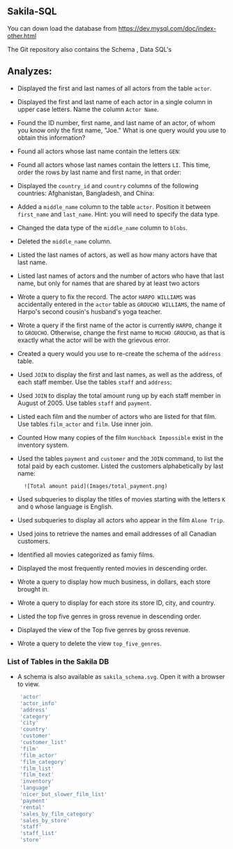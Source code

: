## Sakila-SQL

You can down load the database from https://dev.mysql.com/doc/index-other.html

The Git repository also contains the Schema , Data SQL's

## Analyzes:

* Displayed the first and last names of all actors from the table `actor`. 

* Displayed the first and last name of each actor in a single column in upper case letters. Name the column `Actor Name`. 

* Found the ID number, first name, and last name of an actor, of whom you know only the first name, "Joe." What is one query would you use to obtain this information?
  	
*  Found all actors whose last name contain the letters `GEN`:
  	
* Found all actors whose last names contain the letters `LI`. This time, order the rows by last name and first name, in that order:

*  Displayed the `country_id` and `country` columns of the following countries: Afghanistan, Bangladesh, and China:

* Added a `middle_name` column to the table `actor`. Position it between `first_name` and `last_name`. Hint: you will need to specify the data type.
  	
* Changed the data type of the `middle_name` column to `blobs`.

* Deleted the `middle_name` column.

* Listed the last names of actors, as well as how many actors have that last name.
  	
* Listed last names of actors and the number of actors who have that last name, but only for names that are shared by at least two actors
  	
* Wrote a query to fix the record. The actor `HARPO WILLIAMS` was accidentally entered in the `actor` table as `GROUCHO WILLIAMS`, the name of Harpo's second cousin's husband's yoga teacher. 
  	
* Wrote a query if the first name of the actor is currently `HARPO`, change it to `GROUCHO`. Otherwise, change the first name to `MUCHO GROUCHO`, as that is exactly what the actor will be with the grievous error.

* Created a query would you use to re-create the schema of the `address` table. 

* Used `JOIN` to display the first and last names, as well as the address, of each staff member. Use the tables `staff` and `address`:

* Used `JOIN` to display the total amount rung up by each staff member in August of 2005. Use tables `staff` and `payment`. 
  	
* Listed each film and the number of actors who are listed for that film. Use tables `film_actor` and `film`. Use inner join.
  	
* Counted How many copies of the film `Hunchback Impossible` exist in the inventory system.

* Used the tables `payment` and `customer` and the `JOIN` command, to list the total paid by each customer. Listed the customers alphabetically by last name:

  ```
  	![Total amount paid](Images/total_payment.png)
  ```

* Used subqueries to display the titles of movies starting with the letters `K` and `Q` whose language is English. 

* Used subqueries to display all actors who appear in the film `Alone Trip`.
   
* Used joins to retrieve the names and email addresses of all Canadian customers. 

* Identified all movies categorized as famiy films.

* Displayed the most frequently rented movies in descending order.
  	
* Wrote a query to display how much business, in dollars, each store brought in.

* Wrote a query to display for each store its store ID, city, and country.
  	
* Listed the top five genres in gross revenue in descending order. 
  	
* Displayed the view of the Top five genres by gross revenue. 

* Wrote a query to delete the view `top_five_genres`.

### List of Tables in the Sakila DB

* A schema is also available as `sakila_schema.svg`. Open it with a browser to view.

```sql
	'actor'
	'actor_info'
	'address'
	'category'
	'city'
	'country'
	'customer'
	'customer_list'
	'film'
	'film_actor'
	'film_category'
	'film_list'
	'film_text'
	'inventory'
	'language'
	'nicer_but_slower_film_list'
	'payment'
	'rental'
	'sales_by_film_category'
	'sales_by_store'
	'staff'
	'staff_list'
	'store'
```
